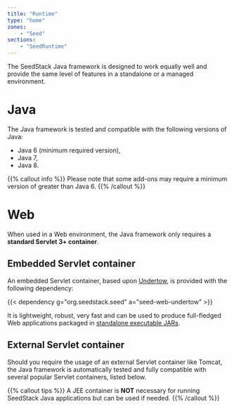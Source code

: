 ```yaml
---
title: "Runtime"
type: "home"
zones:
    - "Seed"
sections:
    - "SeedRuntime"
---
```


The SeedStack Java framework is designed to work equally well and provide the same level of features in a standalone or
a managed environment.<!--more-->

# Java

The Java framework is tested and compatible with the following versions of Java:

* Java 6 (minimum required version),
* Java 7,
* Java 8.

{{% callout info %}}
Please note that some add-ons may require a minimum version of greater than Java 6.
{{% /callout %}}


# Web

When used in a Web environment, the Java framework only requires a **standard Servlet 3+ container**.

## Embedded Servlet container

An embedded Servlet container, based upon [Undertow](http://undertow.io), is provided with the following dependency:

{{< dependency g="org.seedstack.seed" a="seed-web-undertow" >}}

It is lightweight, robust, very fast and can be used to produce full-fledged Web applications packaged in [standalone
executable JARs](/docs/seed/maven-plugin/package).

## External Servlet container

Should you require the usage of an external Servlet container like Tomcat, the Java framework is automatically tested and
fully compatible with several popular Servlet containers, listed below.

{{% callout tips %}}
A JEE container is **NOT** necessary for running SeedStack Java applications but can be used if needed.
{{% /callout %}}
